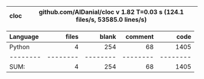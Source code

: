 cloc|github.com/AlDanial/cloc v 1.82  T=0.03 s (124.1 files/s, 53585.0 lines/s)
--- | ---

Language|files|blank|comment|code
:-------|-------:|-------:|-------:|-------:
Python|4|254|68|1405
--------|--------|--------|--------|--------
SUM:|4|254|68|1405
